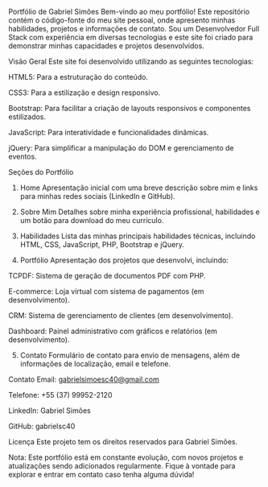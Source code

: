 Portfólio de Gabriel Simões
Bem-vindo ao meu portfólio! Este repositório contém o código-fonte do meu site pessoal, onde apresento minhas habilidades, projetos e informações de contato. Sou um Desenvolvedor Full Stack com experiência em diversas tecnologias e este site foi criado para demonstrar minhas capacidades e projetos desenvolvidos.

Visão Geral
Este site foi desenvolvido utilizando as seguintes tecnologias:

HTML5: Para a estruturação do conteúdo.

CSS3: Para a estilização e design responsivo.

Bootstrap: Para facilitar a criação de layouts responsivos e componentes estilizados.

JavaScript: Para interatividade e funcionalidades dinâmicas.

jQuery: Para simplificar a manipulação do DOM e gerenciamento de eventos.

Seções do Portfólio
1. Home
Apresentação inicial com uma breve descrição sobre mim e links para minhas redes sociais (LinkedIn e GitHub).

2. Sobre Mim
Detalhes sobre minha experiência profissional, habilidades e um botão para download do meu currículo.

3. Habilidades
Lista das minhas principais habilidades técnicas, incluindo HTML, CSS, JavaScript, PHP, Bootstrap e jQuery.

4. Portfólio
Apresentação dos projetos que desenvolvi, incluindo:

TCPDF: Sistema de geração de documentos PDF com PHP.

E-commerce: Loja virtual com sistema de pagamentos (em desenvolvimento).

CRM: Sistema de gerenciamento de clientes (em desenvolvimento).

Dashboard: Painel administrativo com gráficos e relatórios (em desenvolvimento).

5. Contato
Formulário de contato para envio de mensagens, além de informações de localização, email e telefone.

Contato
Email: gabrielsimoesc40@gmail.com

Telefone: +55 (37) 99952-2120

LinkedIn: Gabriel Simões

GitHub: gabrielsc40

Licença
Este projeto tem os direitos reservados para Gabriel Simões.

Nota: Este portfólio está em constante evolução, com novos projetos e atualizações sendo adicionados regularmente. Fique à vontade para explorar e entrar em contato caso tenha alguma dúvida!
